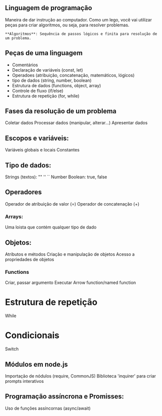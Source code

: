 ## Linguagem de programação

Maneira de dar instrução ao computador.
Como um lego, você vai utilizar peças para criar algoritmos, ou seja, para resolver problemas.

    **Algoritmos**: Sequência de passos lógicos e finita para resolução de um problema.

## Peças de uma linguagem

- Comentários
- Declaração de variáveis (const, let)
- Operadoes (atribuição, concatenação, matemáticos, lógicos)
- tipo de dados (string, number, boolean)
- Estrutura de dados (functions, object, array)
- Controle de fluxo (if/else)
- Estrutura de repetição (for, while)

## Fases da resolução de um problema

Coletar dados
Processar dados (manipular, alterar...)
Apresentar dados

## Escopos e variáveis:

Variáveis globais e locais
Constantes

## Tipo de dados:

Strings (textos): "" '' `` 
Number
Boolean: true, false

## Operadores

Operador de atribuição de valor (=)
Operador de concatenação (+)

### Arrays:

Uma loista que contém qualquer tipo de dado

## Objetos: 

Atributos e métodos
Criação e manipulação de objetos
Acesso a propriedades de objetos

### Functions

Criar, passar argumento
Executar
Arrow function/named function

# Estrutura de repetição

While

# Condicionais

Switch

## Módulos em node.js

Importação de nódulos (require, CommonJS)
Biblioteca 'inquirer' para criar prompts interativos

## Programação assíncrona e Promisses:

Uso de funções assíncornas (async/await)